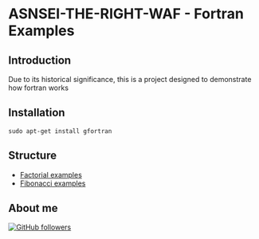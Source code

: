 # ASNSEI-THE-RIGHT-WAF - Fortran Examples

## Introduction

Due to its historical significance, this is a project designed to demonstrate how fortran works

## Installation

```shell
sudo apt-get install gfortran
```

## Structure

-   [Factorial examples](./factorial)
-   [Fibonacci examples](./fibonacci)

## About me

[![GitHub followers](https://img.shields.io/github/followers/jesperancinha.svg?label=Jesperancinha&style=for-the-badge&logo=github&color=grey "GitHub")](https://github.com/jesperancinha)
